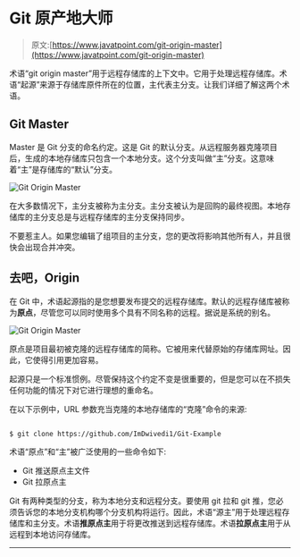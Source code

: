 # Git 原产地大师

> 原文:[https://www.javatpoint.com/git-origin-master](https://www.javatpoint.com/git-origin-master)

术语“git origin master”用于远程存储库的上下文中。它用于处理远程存储库。术语“起源”来源于存储库原件所在的位置，主代表主分支。让我们详细了解这两个术语。

## Git Master

Master 是 Git 分支的命名约定。这是 Git 的默认分支。从远程服务器克隆项目后，生成的本地存储库只包含一个本地分支。这个分支叫做“主”分支。这意味着“主”是存储库的“默认”分支。

![Git Origin Master](../Images/ebd074f8b19314dbcb4909574ab7c03f.png)

在大多数情况下，主分支被称为主分支。主分支被认为是回购的最终视图。本地存储库的主分支总是与远程存储库的主分支保持同步。

不要惹主人。如果您编辑了组项目的主分支，您的更改将影响其他所有人，并且很快会出现合并冲突。

## 去吧，Origin

在 Git 中，术语起源指的是您想要发布提交的远程存储库。默认的远程存储库被称为**原点**，尽管您可以同时使用多个具有不同名称的远程。据说是系统的别名。

![Git Origin Master](../Images/3c415e8de19b34c6782017049a80a1b0.png)

原点是项目最初被克隆的远程存储库的简称。它被用来代替原始的存储库网址。因此，它使得引用更加容易。

起源只是一个标准惯例。尽管保持这个约定不变是很重要的，但是您可以在不损失任何功能的情况下对它进行理想的重命名。

在以下示例中，URL 参数充当克隆的本地存储库的“克隆”命令的来源:

```

$ git clone https://github.com/ImDwivedi1/Git-Example

```

术语“原点”和“主”被广泛使用的一些命令如下:

*   Git 推送原点主文件
*   Git 拉原点主

Git 有两种类型的分支，称为本地分支和远程分支。要使用 git 拉和 git 推，您必须告诉您的本地分支机构哪个分支机构将运行。因此，术语“源主”用于处理远程存储库和主分支。术语**推原点主**用于将更改推送到远程存储库。术语**拉原点主**用于从远程到本地访问存储库。

* * *
